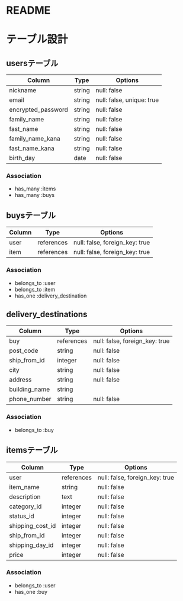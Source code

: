 # README

# テーブル設計

## usersテーブル

| Column                | Type      | Options                        |
| --------------------- | --------- | ------------------------------ |
| nickname              | string    | null: false                    |
| email                 | string    | null: false, unique: true      |
| encrypted_password    | string    | null: false                    |
| family_name           | string    | null: false                    |
| fast_name             | string    | null: false                    |
| family_name_kana      | string    | null: false                    |
| fast_name_kana        | string    | null: false                    |
| birth_day             | date      | null: false                    |

### Association

- has_many :items
- has_many :buys

## buysテーブル

| Column       | Type       | Options                        |
| -------------| ---------- | ------------------------------ |
| user         | references | null: false, foreign_key: true |
| item         | references | null: false, foreign_key: true |


### Association

- belongs_to :user
- belongs_to :item
- has_one :delivery_destination


## delivery_destinations

| Column           | Type       | Options                        |
| ---------------- | ---------- | ------------------------------ |
| buy              | references | null: false, foreign_key: true |
| post_code        | string     | null: false                    |
| ship_from_id     | integer    | null: false                    |
| city             | string     | null: false                    |
| address          | string     | null: false                    |
| building_name    | string     |                                |
| phone_number     | string     | null: false                    |

### Association

- belongs_to :buy

## itemsテーブル

| Column           | Type       | Options                        |
| ---------------- | ---------- | ------------------------------ |
| user             | references | null: false, foreign_key: true |
| item_name        | string     | null: false                    |
| description      | text       | null: false                    |
| category_id      | integer    | null: false                    |
| status_id        | integer    | null: false                    |
| shipping_cost_id | integer    | null: false                    |
| ship_from_id     | integer    | null: false                    |
| shipping_day_id  | integer    | null: false                    |
| price            | integer    | null: false                    |


### Association

- belongs_to :user
- has_one :buy
